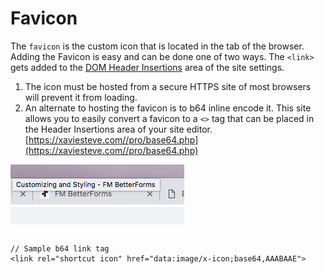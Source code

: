 # Favicon

The `favicon` is the custom icon that is located in the tab of the browser. Adding the Favicon is easy and can be done one of two ways. The `<link>` gets added to the [DOM Header Insertions](../../reference/site-settings/) area of the site settings.

1. The icon must be hosted from a secure HTTPS site of most browsers will prevent it from loading.  
2. An alternate to hosting the favicon is to b64 inline encode it. This site allows you to easily convert a favicon to a `<>` tag that can be placed in the Header Insertions area of your site editor. [https://xaviesteve.com//pro/base64.php](https://xaviesteve.com//pro/base64.php)

![](../../.gitbook/assets/screen-shot-2018-11-28-at-12.39.43-am.png)

```markup
// Sample b64 link tag 
<link rel="shortcut icon" href="data:image/x-icon;base64,AAABAAE">
```

